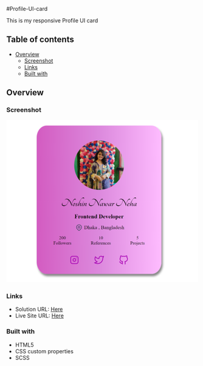 #Profile-UI-card

This is my responsive Profile UI card

## Table of contents

- [Overview](#overview)
  - [Screenshot](#screenshot)
  - [Links](#links)
  - [Built with](#built-with)
  

## Overview

### Screenshot

![](screenshot.png)

### Links

- Solution URL: [Here](https://github.com/nehanawar025/Profile-UI-card)
- Live Site URL: [Here](https://helpful-kangaroo-fa0e13.netlify.app/)


### Built with

- HTML5 
- CSS custom properties
- SCSS


